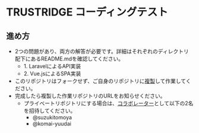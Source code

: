 # TRUSTRIDGE コーディングテスト

## 進め方
- 2つの問題があり、両方の解答が必要です。詳細はそれぞれのディレクトリ配下にあるREADME.mdを確認してください。
  - 1\. LaravelによるAPI実装
  - 2\. Vue.jsによるSPA実装
- このリポジトリはフォークせず、ご自身のリポジトリに[複製](https://docs.github.com/ja/repositories/creating-and-managing-repositories/duplicating-a-repository)して作業してください。
- 完成したら複製した作業リポジトリのURLをお知らせください。
  - プライベートリポジトリにする場合は、[コラボレーター](https://docs.github.com/ja/account-and-profile/setting-up-and-managing-your-personal-account-on-github/managing-access-to-your-personal-repositories/inviting-collaborators-to-a-personal-repository)として以下の2名を招待してください。
    - @suzukitomoya
    - @komai-yuudai
